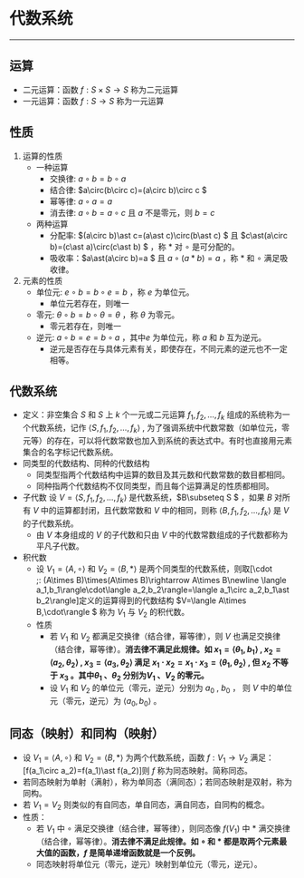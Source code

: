 # 代数系统
---
## 运算
* 二元运算：函数 $f:S\times S\rightarrow S$ 称为二元运算
* 一元运算：函数 $f:S\rightarrow S$ 称为一元运算
## 性质
1. 运算的性质
    * 一种运算
        * 交换律: $a\circ b=b\circ a$
        * 结合律: $a\circ(b\circ c)=(a\circ b)\circ c $
        * 幂等律: $a\circ a=a$
        * 消去律: $a\circ b=a\circ c$ 且 $a$ 不是零元，则 $b=c$
    * 两种运算
        * 分配率: $(a\circ b)\ast c=(a\ast c)\circ(b\ast c) $ 且 $c\ast(a\circ b)=(c\ast a)\circ(c\ast b) $ ，称 $\ast$ 对 $\circ$ 是可分配的。
        * 吸收率：$a\ast(a\circ b)=a $ 且 $a\circ(a\ast b)=a$ ，称 $\ast$ 和 $\circ$ 满足吸收律。
2. 元素的性质
    * 单位元: $e\circ b = b\circ e =b$ ，称 $e$ 为单位元。
        * 单位元若存在，则唯一
    * 零元: $\theta \circ b = b\circ\theta = \theta$ ，称 $\theta$ 为零元。
        * 零元若存在，则唯一
    * 逆元: $a\circ b= e = b\circ a$ ，其中$e$ 为单位元，称 $a$ 和 $b$ 互为逆元。
        * 逆元是否存在与具体元素有关，即使存在，不同元素的逆元也不一定相等。
## 代数系统
* 定义：非空集合 $S$ 和 $S$ 上 $k$ 个一元或二元运算 $f_1,f_2, \ldots ,f_k$ 组成的系统称为一个代数系统，记作 $\langle S,f_1,f_2, \ldots ,f_k\rangle$ , 为了强调系统中代数常数（如单位元，零元等）的存在，可以将代数常数也加入到系统的表达式中。有时也直接用元素集合的名字标记代数系统。
* 同类型的代数结构、同种的代数结构
    * 同类型指两个代数结构中运算的数目及其元数和代数常数的数目都相同。
    * 同种指两个代数结构不仅同类型，而且每个运算满足的性质都相同。
* 子代数
    设 $V=\langle S,f_1,f_2, \ldots ,f_k\rangle$ 是代数系统，$B\subseteq S $ ，如果 $B$ 对所有 $V$ 中的运算都封闭，且代数常数和 $V$ 中的相同，则称 $\langle B,f_1,f_2, \ldots ,f_k\rangle$ 是 $V$ 的子代数系统。
    * 由 $V$ 本身组成的 $V$ 的子代数和只由 $V$ 中的代数常数组成的子代数都称为平凡子代数。
* 积代数
    * 设 $V_1=\langle A,\circ\rangle$ 和 $V_2=\langle B,\ast\rangle$ 是两个同类型的代数系统，则取\[\cdot \
    \;: (A\times B)\times(A\times B)\rightarrow A\times B\newline \langle a_1,b_1\rangle\cdot\langle a_2,b_2\rangle=\langle a_1\circ a_2,b_1\ast b_2\rangle\]定义的运算得到的代数结构 $V=\langle A\times B,\cdot\rangle $ 称为 $V_1$ 与 $V_2$ 的积代数。
    * 性质
        * 若 $V_1$ 和 $V_2$ 都满足交换律（结合律，幂等律），则 $V$ 也满足交换律（结合律，幂等律）。__消去律不满足此规律。如 $x_1=\langle \theta_1,b_1\rangle$ , $x_2=\langle a_2, \theta_2\rangle$ , $x_3=\langle a_3,\theta_2\rangle$ 满足 $x_1\cdot x_2=x_1\cdot x_3=\langle \theta_1,\theta_2\rangle$ , 但 $x_2$ 不等于 $x_3$ 。其中$\theta_1$ 、$\theta_2$ 分别为$V_1$ 、$V_2$ 的零元。__
        * 设 $V_1$ 和 $V_2$ 的单位元（零元，逆元）分别为 $a_0$ , $b_0$ ， 则 $V$ 中的单位元（零元，逆元）为 $\langle a_0,b_0\rangle$ 。 
## 同态（映射）和同构（映射）
* 设 $V_1=\langle A,\circ\rangle$ 和 $V_2=\langle B,\ast\rangle$ 为两个代数系统，函数 $f:V_1\rightarrow V_2$ 满足：\[f(a_1\circ a_2)=f(a_1)\ast f(a_2)\]则 $f$ 称为同态映射。简称同态。
* 若同态映射为单射（满射），称为单同态（满同态）；若同态映射是双射，称为同构。
* 若 $V_1=V_2$ 则类似的有自同态，单自同态，满自同态，自同构的概念。
* 性质：
    * 若 $V_1$ 中 $\circ$ 满足交换律（结合律，幂等律），则同态像 $f(V_1)$ 中 $\ast$ 满交换律（结合律，幂等律）。__消去律不满足此规律。如 $\circ$ 和 $\ast$ 都是取两个元素最大值的函数，$f$ 是简单递增函数就是一个反例。__
    * 同态映射将单位元（零元，逆元）映射到单位元（零元，逆元）。